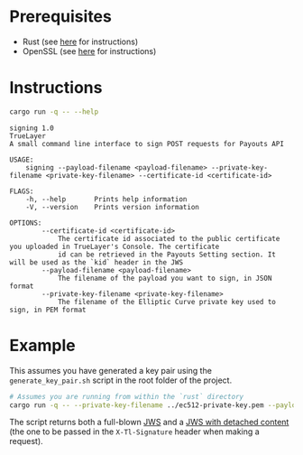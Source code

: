 # Prerequisites

- Rust (see [here](https://www.rust-lang.org/tools/install) for instructions)
- OpenSSL (see [here](https://www.openssl.org/) for instructions)

# Instructions
```bash
cargo run -q -- --help
```

```text
signing 1.0
TrueLayer
A small command line interface to sign POST requests for Payouts API

USAGE:
    signing --payload-filename <payload-filename> --private-key-filename <private-key-filename> --certificate-id <certificate-id>

FLAGS:
    -h, --help       Prints help information
    -V, --version    Prints version information

OPTIONS:
        --certificate-id <certificate-id>
            The certificate id associated to the public certificate you uploaded in TrueLayer's Console. The certificate
            id can be retrieved in the Payouts Setting section. It will be used as the `kid` header in the JWS
        --payload-filename <payload-filename>            
            The filename of the payload you want to sign, in JSON format
        --private-key-filename <private-key-filename>
            The filename of the Elliptic Curve private key used to sign, in PEM format
```

# Example 

This assumes you have generated a key pair using the `generate_key_pair.sh` script in the root folder of the project.

```bash
# Assumes you are running from within the `rust` directory
cargo run -q -- --private-key-filename ../ec512-private-key.pem --payload-filename ../payload.json --certificate-id fa07d2bb-f25e-4805-b69c-211136c84d7b
```

The script returns both a full-blown [JWS](https://tools.ietf.org/html/rfc7515) and a [JWS with detached content](https://tools.ietf.org/html/rfc7515#appendix-F) (the one to be passed in the `X-Tl-Signature` header when making a request).